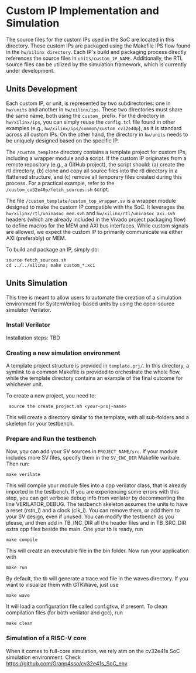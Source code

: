 # Custom IP Implementation and Simulation

The source files for the custom IPs used in the SoC are located in this directory. These custom IPs are packaged using the Makefile IPS flow found in the `hw/xilinx directory`. Each IP's build and packaging process directly references the source files in `units/custom_IP_NAME`. Additionally, the RTL source files can be utilized by the simulation framework, which is currently under development.

## Units Development

Each custom IP, or unit, is represented by two subdirectories: one in `hw/units` and another in `hw/xilinx/ips`. These two directories must share the same name, both using the `custom_` prefix. For the directory in `hw/xilinx/ips`, you can simply reuse the `config.tcl` file found in other examples (e.g., `hw/xilinx/ips/common/custom_cv32e40p`), as it is standard across all custom IPs. On the other hand, the directory in `hw/units` needs to be uniquely designed based on the specific IP.

The `/custom_template` directory contains a template project for custom IPs, including a wrapper module and a script. If the custom IP originates from a remote repository (e.g., a GitHub project), the script should: (a) create the rtl directory, (b) clone and copy all source files into the rtl directory in a flattened structure, and (c) remove all temporary files created during this process. For a practical example, refer to the `/custom_cv32e40p/fetch_sources.sh` script.

The file `/custom_template/custom_top_wrapper.sv` is a wrapper module designed to make the custom IP compatible with the SoC. It leverages the `hw/xilinx/rtl/uninasoc_mem.svh` and `hw/xilinx/rtl/uninasoc_axi.svh` headers (which are already included in the Vivado project packaging flow) to define macros for the MEM and AXI bus interfaces. While custom signals are allowed, we expect the custom IP to primarily communicate via either AXI (preferably) or MEM.

To build and package an IP, simply do:
```
source fetch_sources.sh
cd ../../xilinx; make custom_*.xci
```

## Units Simulation
This tree is meant to allow users to automate the creation of a simulation environment for SystemVerilog-based units by using the open-source simulator Verilator.

### Install Verilator
Installation steps: TBD

### Creating a new simulation environment
A template project structure is provided in `template.prj/`. In this directory, a symlink to a common Makefile is provided to orchestrate the whole flow, while the template directory contains an example of the final outcome for whichever unit. 

To create a new project, you need to:
```
 source the create_project.sh <your-proj-name>
```
This will create a directory similar to the template, with all sub-folders and a skeleton for your testbench.

### Prepare and Run the testbench
Now, you can add your SV sources in `PROJECT_NAME/src`. If your module includes more SV files, specify them in the `SV_INC_DIR` Makefile varibale.
Then run:
```
make verilate
```
This will compile your module files into a cpp verilator class, that is already imported in the testbench.
If you are experiencing some errors with this step, you can get verbose debug info from verilator by decommenting the line VERILATOR_DEBUG.
The testbench skeleton assumes the units to have a reset (rstn_i) and a clock (clk_i).
You can remove them, or add them to your SV design, even if unused.
You can modify the testbench as you please, and then add in TB_INC_DIR all the header files and in TB_SRC_DIR extra cpp files beside the main.
One your tb is ready, run
```
make compile
```
This will create an executable file in the bin folder.
Now run your application with
```
make run
```
By default, the tb will generate a trace.vcd file in the waves directory.
If you want to visualize them with GTKWave, just use
```
make wave
```
It will load a configuration file called conf.gtkw, if present.
To clean compilation files (for both verilator and gcc), run
```
make clean
```

### Simulation of a RISC-V core
When it comes to full-core simulation, we rely atm on the cv32e41s SoC simulation environment.
Check https://github.com/Granp4sso/cv32e41s_SoC_env.
